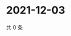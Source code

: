 # 2021-12-03

共 0 条

<!-- BEGIN WEIBO -->
<!-- 最后更新时间 Fri Dec 03 2021 21:21:15 GMT+0800 (China Standard Time) -->

<!-- END WEIBO -->
